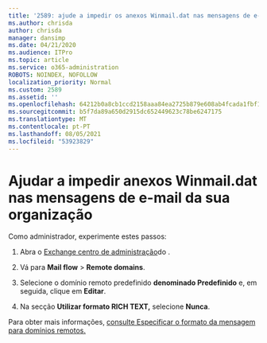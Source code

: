 ```yaml
---
title: '2589: ajude a impedir os anexos Winmail.dat nas mensagens de e-mail da sua organização'
ms.author: chrisda
author: chrisda
manager: dansimp
ms.date: 04/21/2020
ms.audience: ITPro
ms.topic: article
ms.service: o365-administration
ROBOTS: NOINDEX, NOFOLLOW
localization_priority: Normal
ms.custom: 2589
ms.assetid: ''
ms.openlocfilehash: 64212b0a8cb1ccd2158aaa84ea2725b879e608ab4fcada1fbf1032e896be12c2
ms.sourcegitcommit: b5f7da89a650d2915dc652449623c78be6247175
ms.translationtype: MT
ms.contentlocale: pt-PT
ms.lasthandoff: 08/05/2021
ms.locfileid: "53923829"
---
```

# <a name="help-prevent-winmaildat-attachments-in-email-messages-from-your-organization"></a>Ajudar a impedir anexos Winmail.dat nas mensagens de e-mail da sua organização

Como administrador, experimente estes passos:

1. Abra o [Exchange centro de administração](https://outlook.office365.com/ecp/)do .

2. Vá para **Mail flow**  >  **Remote domains**.

3. Selecione o domínio remoto predefinido **denominado Predefinido** e, em seguida, clique em **Editar**.

4. Na secção **Utilizar formato RICH TEXT,** selecione **Nunca**.

Para obter mais informações, [consulte Especificar o formato da mensagem para domínios remotos.](https://docs.microsoft.com/Exchange/mail-flow-best-practices/remote-domains/remote-domains#specifying-message-format)
